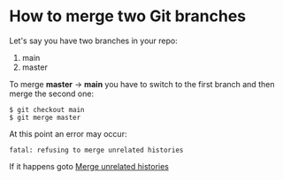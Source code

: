 
# How to merge two Git branches

Let's say you have two branches in your repo:

1. main 
1. master

To merge **master** -> **main** you have to switch to the first branch and then merge the second one:
    
    $ git checkout main
    $ git merge master

At this point an error may occur:
    
    fatal: refusing to merge unrelated histories

If it happens goto [Merge unrelated histories](merge_histories.md)

